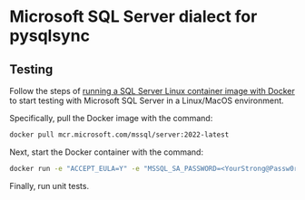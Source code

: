 # Microsoft SQL Server dialect for pysqlsync

## Testing

Follow the steps of [running a SQL Server Linux container image with Docker](https://learn.microsoft.com/en-us/sql/linux/quickstart-install-connect-docker?view=sql-server-ver16&pivots=cs1-bash) to start testing with Microsoft SQL Server in a Linux/MacOS environment.

Specifically, pull the Docker image with the command:
```sh
docker pull mcr.microsoft.com/mssql/server:2022-latest
```

Next, start the Docker container with the command:

```sh
docker run -e "ACCEPT_EULA=Y" -e "MSSQL_SA_PASSWORD=<YourStrong@Passw0rd>" -p 1433:1433 --name sql1 --hostname sql1 -d mcr.microsoft.com/mssql/server:2022-latest
```

Finally, run unit tests.
